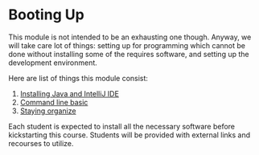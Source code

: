 # Booting Up

This module is not intended to be an exhausting one though. Anyway, we will take care lot of things: setting up for programming which cannot be done without installing some of the requires software, and setting up the development environment. 

Here are list of things this module consist:

1. [Installing Java and IntelliJ IDE](https://github.com/touraye/under-doz/blob/main/content/Module-0-booting-up/a-installation-of-basic-softwares.md) 
2. [Command line basic](https://github.com/touraye/under-doz/blob/main/content/Module-0-booting-up/b-command-line-basic.md)
3. [Staying organize](https://github.com/touraye/under-doz/blob/main/content/Module-0-booting-up/c-staying-organize.md)

Each student is expected to install all the necessary software before kickstarting this course. Students will be provided with external links and recourses to utilize.